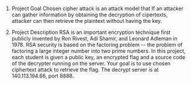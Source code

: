 1. Project Goal
Chosen cipher attack is an attack model that If an attacker can gather information by obtaining the decryption of cipertexts, attacker can then retrieve the plaintext without having the key.

2. Project Description
RSA is an important encryption technique first publicly invented by Ron Rivest, Adi Shamir, and Leonard Adleman in 1978. RSA security is based on the factoring problem -- the problem of factoring a large integer number into two prime numbers.
In this project, each student is given a public key, an encrypted flag and a source code of the decrypter running on the server. Your goal is to use chosen ciphertext attack to retrieve the flag. The decrypt server is at 140.113.194.66, port 8888.
